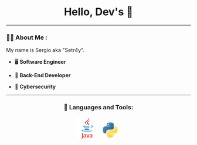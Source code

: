 <div id="header" align="center">
    <h1>Hello, Dev's 👋</h1>
</div>

---

### 👨‍💻 About Me :

<div>
    <p>My name is Sergio aka "Setr4y".</p>
</div>

- 🖥 **Software Engineer**

- 👷 **Back-End Developer**

- 🔐 **Cybersecurity**

---

<h3 align="center">🔨 Languages and Tools:</h3>
    <div align="center">
        <img src="https://github.com/devicons/devicon/blob/master/icons/java/java-original-wordmark.svg" title="JAVA" alt="JAVA" width="60" height="60"/>&nbsp;
        <img src="https://github.com/devicons/devicon/blob/master/icons/python/python-original.svg" title="PYTHON" alt="PYTHON" width="50" height="50"/>&nbsp;
    </div>
